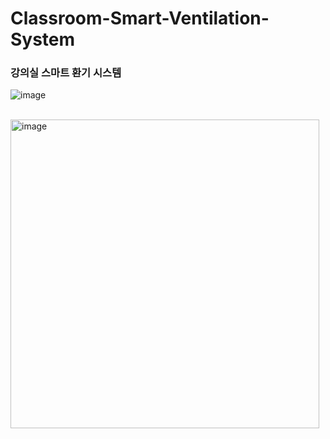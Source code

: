 # Classroom-Smart-Ventilation-System
### 강의실 스마트 환기 시스템

![image](https://github.com/ahastuart/Classroom-Smart-Ventilation-System/assets/117140125/16c51e7d-bb56-47f7-b470-6ab07d39b3c0)

<br>

<img width="494" alt="image" src="https://github.com/ahastuart/Classroom-Smart-Ventilation-System/assets/117140125/df9b8f87-252c-416a-a782-d5aeeef371dc">

